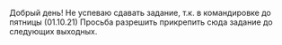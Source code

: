 Добрый день!
Не успеваю сдавать задание, т.к. в командировке до пятницы (01.10.21)
Просьба разрешить прикрепить сюда задание до следующих выходных.
